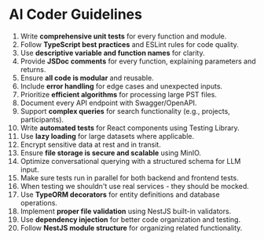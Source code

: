 # AI Coder Guidelines

1. Write **comprehensive unit tests** for every function and module.
2. Follow **TypeScript best practices** and ESLint rules for code quality.
3. Use **descriptive variable and function names** for clarity.
4. Provide **JSDoc comments** for every function, explaining parameters and returns.
5. Ensure **all code is modular** and reusable.
6. Include **error handling** for edge cases and unexpected inputs.
7. Prioritize **efficient algorithms** for processing large PST files.
8. Document every API endpoint with Swagger/OpenAPI.
9. Support **complex queries** for search functionality (e.g., projects, participants).
10. Write **automated tests** for React components using Testing Library.
11. Use **lazy loading** for large datasets where applicable.
12. Encrypt sensitive data at rest and in transit.
13. Ensure **file storage is secure and scalable** using MinIO.
14. Optimize conversational querying with a structured schema for LLM input.
15. Make sure tests run in parallel for both backend and frontend tests.
16. When testing we shouldn't use real services - they should be mocked.
17. Use **TypeORM decorators** for entity definitions and database operations.
18. Implement **proper file validation** using NestJS built-in validators.
19. Use **dependency injection** for better code organization and testing.
20. Follow **NestJS module structure** for organizing related functionality.
